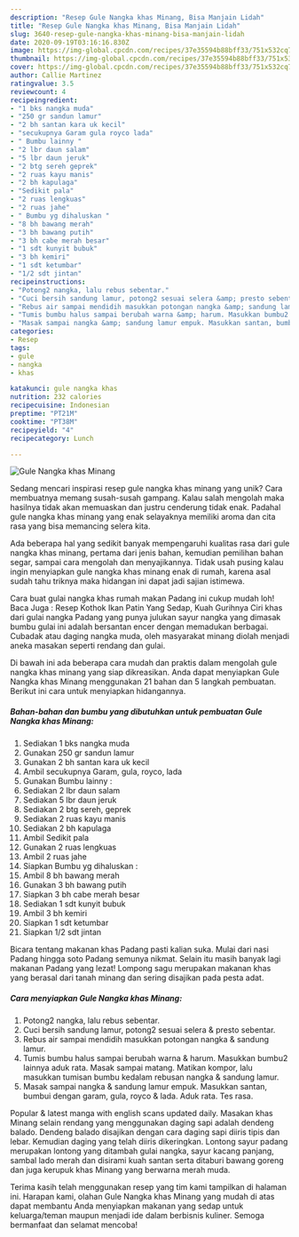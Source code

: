 ```yaml
---
description: "Resep Gule Nangka khas Minang, Bisa Manjain Lidah"
title: "Resep Gule Nangka khas Minang, Bisa Manjain Lidah"
slug: 3640-resep-gule-nangka-khas-minang-bisa-manjain-lidah
date: 2020-09-19T03:16:16.830Z
image: https://img-global.cpcdn.com/recipes/37e35594b88bff33/751x532cq70/gule-nangka-khas-minang-foto-resep-utama.jpg
thumbnail: https://img-global.cpcdn.com/recipes/37e35594b88bff33/751x532cq70/gule-nangka-khas-minang-foto-resep-utama.jpg
cover: https://img-global.cpcdn.com/recipes/37e35594b88bff33/751x532cq70/gule-nangka-khas-minang-foto-resep-utama.jpg
author: Callie Martinez
ratingvalue: 3.5
reviewcount: 4
recipeingredient:
- "1 bks nangka muda"
- "250 gr sandun lamur"
- "2 bh santan kara uk kecil"
- "secukupnya Garam gula royco lada"
- " Bumbu lainny "
- "2 lbr daun salam"
- "5 lbr daun jeruk"
- "2 btg sereh geprek"
- "2 ruas kayu manis"
- "2 bh kapulaga"
- "Sedikit pala"
- "2 ruas lengkuas"
- "2 ruas jahe"
- " Bumbu yg dihaluskan "
- "8 bh bawang merah"
- "3 bh bawang putih"
- "3 bh cabe merah besar"
- "1 sdt kunyit bubuk"
- "3 bh kemiri"
- "1 sdt ketumbar"
- "1/2 sdt jintan"
recipeinstructions:
- "Potong2 nangka, lalu rebus sebentar."
- "Cuci bersih sandung lamur, potong2 sesuai selera &amp; presto sebentar."
- "Rebus air sampai mendidih masukkan potongan nangka &amp; sandung lamur."
- "Tumis bumbu halus sampai berubah warna &amp; harum. Masukkan bumbu2 lainnya aduk rata. Masak sampai matang. Matikan kompor, lalu masukkan tumisan bumbu kedalam rebusan nangka &amp; sandung lamur."
- "Masak sampai nangka &amp; sandung lamur empuk. Masukkan santan, bumbui dengan garam, gula, royco &amp; lada. Aduk rata. Tes rasa."
categories:
- Resep
tags:
- gule
- nangka
- khas

katakunci: gule nangka khas 
nutrition: 232 calories
recipecuisine: Indonesian
preptime: "PT21M"
cooktime: "PT38M"
recipeyield: "4"
recipecategory: Lunch

---
```



![Gule Nangka khas Minang](https://img-global.cpcdn.com/recipes/37e35594b88bff33/751x532cq70/gule-nangka-khas-minang-foto-resep-utama.jpg)

Sedang mencari inspirasi resep gule nangka khas minang yang unik? Cara membuatnya memang susah-susah gampang. Kalau salah mengolah maka hasilnya tidak akan memuaskan dan justru cenderung tidak enak. Padahal gule nangka khas minang yang enak selayaknya memiliki aroma dan cita rasa yang bisa memancing selera kita.

Ada beberapa hal yang sedikit banyak mempengaruhi kualitas rasa dari gule nangka khas minang, pertama dari jenis bahan, kemudian pemilihan bahan segar, sampai cara mengolah dan menyajikannya. Tidak usah pusing kalau ingin menyiapkan gule nangka khas minang enak di rumah, karena asal sudah tahu triknya maka hidangan ini dapat jadi sajian istimewa.

Cara buat gulai nangka khas rumah makan Padang ini cukup mudah loh! Baca Juga : Resep Kothok Ikan Patin Yang Sedap, Kuah Gurihnya Ciri khas dari gulai nangka Padang yang punya julukan sayur nangka yang dimasak bumbu gulai ini adalah bersantan encer dengan memadukan berbagai. Cubadak atau daging nangka muda, oleh masyarakat minang diolah menjadi aneka masakan seperti rendang dan gulai.


Di bawah ini ada beberapa cara mudah dan praktis dalam mengolah gule nangka khas minang yang siap dikreasikan. Anda dapat menyiapkan Gule Nangka khas Minang menggunakan 21 bahan dan 5 langkah pembuatan. Berikut ini cara untuk menyiapkan hidangannya.

<!--inarticleads1-->

##### Bahan-bahan dan bumbu yang dibutuhkan untuk pembuatan Gule Nangka khas Minang:

1. Sediakan 1 bks nangka muda
1. Gunakan 250 gr sandun lamur
1. Gunakan 2 bh santan kara uk kecil
1. Ambil secukupnya Garam, gula, royco, lada
1. Gunakan  Bumbu lainny :
1. Sediakan 2 lbr daun salam
1. Sediakan 5 lbr daun jeruk
1. Sediakan 2 btg sereh, geprek
1. Sediakan 2 ruas kayu manis
1. Sediakan 2 bh kapulaga
1. Ambil Sedikit pala
1. Gunakan 2 ruas lengkuas
1. Ambil 2 ruas jahe
1. Siapkan  Bumbu yg dihaluskan :
1. Ambil 8 bh bawang merah
1. Gunakan 3 bh bawang putih
1. Siapkan 3 bh cabe merah besar
1. Sediakan 1 sdt kunyit bubuk
1. Ambil 3 bh kemiri
1. Siapkan 1 sdt ketumbar
1. Siapkan 1/2 sdt jintan


Bicara tentang makanan khas Padang pasti kalian suka. Mulai dari nasi Padang hingga soto Padang semunya nikmat. Selain itu masih banyak lagi makanan Padang yang lezat! Lompong sagu merupakan makanan khas yang berasal dari tanah minang dan sering disajikan pada pesta adat. 

<!--inarticleads2-->

##### Cara menyiapkan Gule Nangka khas Minang:

1. Potong2 nangka, lalu rebus sebentar.
1. Cuci bersih sandung lamur, potong2 sesuai selera &amp; presto sebentar.
1. Rebus air sampai mendidih masukkan potongan nangka &amp; sandung lamur.
1. Tumis bumbu halus sampai berubah warna &amp; harum. Masukkan bumbu2 lainnya aduk rata. Masak sampai matang. Matikan kompor, lalu masukkan tumisan bumbu kedalam rebusan nangka &amp; sandung lamur.
1. Masak sampai nangka &amp; sandung lamur empuk. Masukkan santan, bumbui dengan garam, gula, royco &amp; lada. Aduk rata. Tes rasa.


Popular &amp; latest manga with english scans updated daily. Masakan khas Minang selain rendang yang menggunakan daging sapi adalah dendeng balado. Dendeng balado disajikan dengan cara daging sapi diiris tipis dan lebar. Kemudian daging yang telah diiris dikeringkan. Lontong sayur padang merupakan lontong yang ditambah gulai nangka, sayur kacang panjang, sambal lado merah dan disirami kuah santan serta ditaburi bawang goreng dan juga kerupuk khas Minang yang berwarna merah muda. 

Terima kasih telah menggunakan resep yang tim kami tampilkan di halaman ini. Harapan kami, olahan Gule Nangka khas Minang yang mudah di atas dapat membantu Anda menyiapkan makanan yang sedap untuk keluarga/teman maupun menjadi ide dalam berbisnis kuliner. Semoga bermanfaat dan selamat mencoba!
